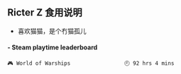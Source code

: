 ## Ricter Z 食用说明
- 喜欢猫猫，是个冇猫孤儿

<!-- steam-box start -->
#### - Steam playtime leaderboard
```text
🎮 World of Warships                 🕘 92 hrs 4 mins
```
<!-- Powered by https://github.com/YouEclipse/steam-box . -->
<!-- steam-box end -->
